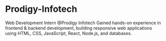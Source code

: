 # Prodigy-Infotech
Web Development Intern @Prodigy Infotech Gained hands-on experience in frontend &amp; backend development, building responsive web applications using HTML, CSS, JavaScript, React, Node.js, and databases.
